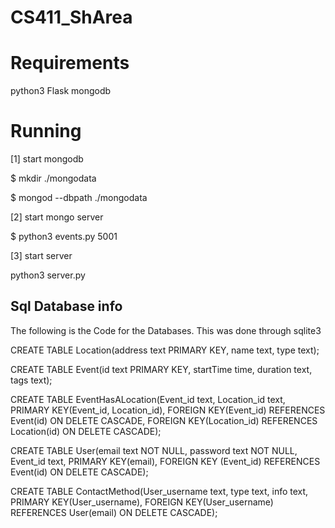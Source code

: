 # CS411_ShArea

# Requirements
python3 
Flask
mongodb

# Running
[1] start mongodb

$ mkdir ./mongodata

$ mongod --dbpath ./mongodata

[2] start mongo server

$ python3 events.py 5001

[3] start server

python3 server.py



## Sql Database info
The following is the Code for the Databases. This was done through sqlite3

CREATE TABLE Location(address text PRIMARY KEY, name text, type text);

CREATE TABLE Event(id text PRIMARY KEY, startTime time, duration text, tags text);

CREATE TABLE EventHasALocation(Event_id text, Location_id text, 
  PRIMARY KEY(Event_id, Location_id),
  FOREIGN KEY(Event_id)
    REFERENCES Event(id)
    ON DELETE CASCADE,
  FOREIGN KEY(Location_id)
    REFERENCES Location(id)
    ON DELETE CASCADE);
    
CREATE TABLE User(email text NOT NULL, password text NOT NULL, Event_id text,
  PRIMARY KEY(email),
  FOREIGN KEY (Event_id)
    REFERENCES Event(id)
    ON DELETE CASCADE);
    
CREATE TABLE ContactMethod(User_username text, type text, info text,
  PRIMARY KEY(User_username),
  FOREIGN KEY(User_username) 
    REFERENCES User(email) 
    ON DELETE CASCADE);
